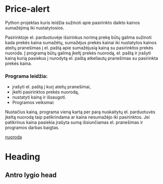 # Price-alert

Python projektas kuris leidžia sužinoti apie pasirinkto daikto kainos sumažėjimą iki nustatytosios.

Pasirinktoje el. parduotuvėje išsirinkus norimą prekę būtų galima sužinoti kada prekės kaina sumažėtų, sumažėjus prekės kainai iki nustatytos kainos ateitų pranešimas į el. paštą apie sumažėjusią kainą su pasirinktos prekės nuoroda. Į programą būtų galimą įkeltį prekės nuorodą, el. paštą ir įrašyti kainą kurią pasiekus į nurodytą el. paštą atkeliautų pranešimas su pasirinkta prekės kaina. 

### Programa leidžia:
 - įrašyti el. paštą į kurį ateitų pranešimai, 
 - įkelti pasirinktos prekės nuorodą,
 - nustatyti kainą ir išsaugoti.
 - Programos veiksmai:


 Nustačius kainą, programa vieną kartą per parą nuskaitytų el. parduotuvės įkeltą nuorodą taip patikrindama ar kaina nesumažėjo iki pasirinktos. Jei patikrinus kaina pasiekia įrašyta sumą išsiunčiamas el. pranešimas ir programos darbas baigtas.

[nuoroda](github.com)
# Heading
## Antro lygio head 